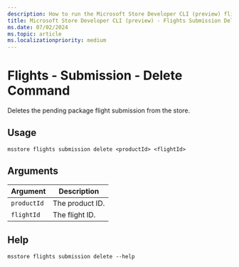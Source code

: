 ```yaml
---
description: How to run the Microsoft Store Developer CLI (preview) flights submission delete command.
title: Microsoft Store Developer CLI (preview) - Flights Submission Delete Command
ms.date: 07/02/2024
ms.topic: article
ms.localizationpriority: medium
---
```


# Flights - Submission - Delete Command

Deletes the pending package flight submission from the store.

## Usage

```console
msstore flights submission delete <productId> <flightId>
```

## Arguments

| Argument    | Description |
|-------------|-------------|
| `productId` | The product ID. |
| `flightId` | The flight ID. |

## Help

```console
msstore flights submission delete --help
```
